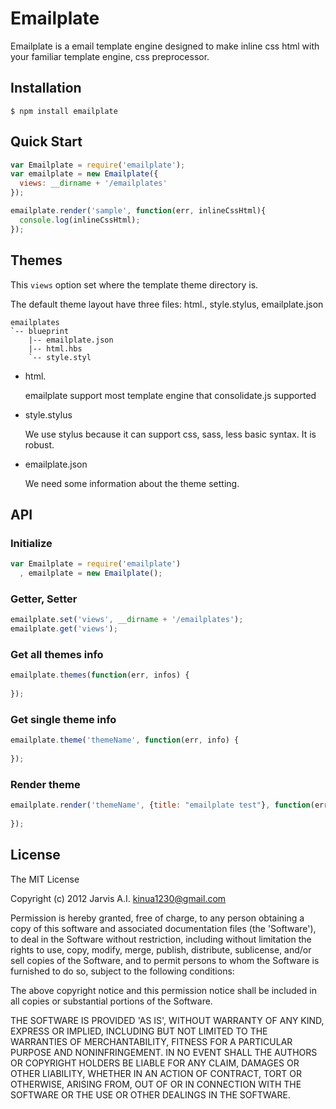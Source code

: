 # Emailplate

Emailplate is a email template engine designed to make inline css html with your familiar template engine, css preprocessor.

## Installation

    $ npm install emailplate

## Quick Start

```js
var Emailplate = require('emailplate');
var emailplate = new Emailplate({
  views: __dirname + '/emailplates'
});

emailplate.render('sample', function(err, inlineCssHtml){
  console.log(inlineCssHtml);
});
```

## Themes 

This `views` option set where the template theme directory is.

The default theme layout have three files: html.<ext>, style.stylus, emailplate.json

```
emailplates
`-- blueprint
    |-- emailplate.json
    |-- html.hbs
    `-- style.styl
```

- html.<ext>

  emailplate support most template engine that consolidate.js supported

[consolidate.js]: https://github.com/visionmedia/consolidate.js

- style.stylus

  We use stylus because it can support css, sass, less basic syntax. It is robust.

- emailplate.json

  We need some information about the theme setting.

## API

### Initialize

```js
var Emailplate = require('emailplate')
  , emailplate = new Emailplate();
```

### Getter, Setter

```js
emailplate.set('views', __dirname + '/emailplates');
emailplate.get('views');
```

### Get all themes info

```js
emailplate.themes(function(err, infos) {
  
});
```

### Get single theme info

```js
emailplate.theme('themeName', function(err, info) {
  
});
```

### Render theme

```js
emailplate.render('themeName', {title: "emailplate test"}, function(err, html) {
  
});
```

## License

The MIT License

Copyright (c) 2012 Jarvis A.I. <kinua1230@gmail.com>

Permission is hereby granted, free of charge, to any person obtaining a copy of this software and associated documentation files (the 'Software'), to deal in the Software without restriction, including without limitation the rights to use, copy, modify, merge, publish, distribute, sublicense, and/or sell copies of the Software, and to permit persons to whom the Software is furnished to do so, subject to the following conditions:

The above copyright notice and this permission notice shall be included in all copies or substantial portions of the Software.

THE SOFTWARE IS PROVIDED 'AS IS', WITHOUT WARRANTY OF ANY KIND, EXPRESS OR IMPLIED, INCLUDING BUT NOT LIMITED TO THE WARRANTIES OF MERCHANTABILITY, FITNESS FOR A PARTICULAR PURPOSE AND NONINFRINGEMENT. IN NO EVENT SHALL THE AUTHORS OR COPYRIGHT HOLDERS BE LIABLE FOR ANY CLAIM, DAMAGES OR OTHER LIABILITY, WHETHER IN AN ACTION OF CONTRACT, TORT OR OTHERWISE, ARISING FROM, OUT OF OR IN CONNECTION WITH THE SOFTWARE OR THE USE OR OTHER DEALINGS IN THE SOFTWARE.